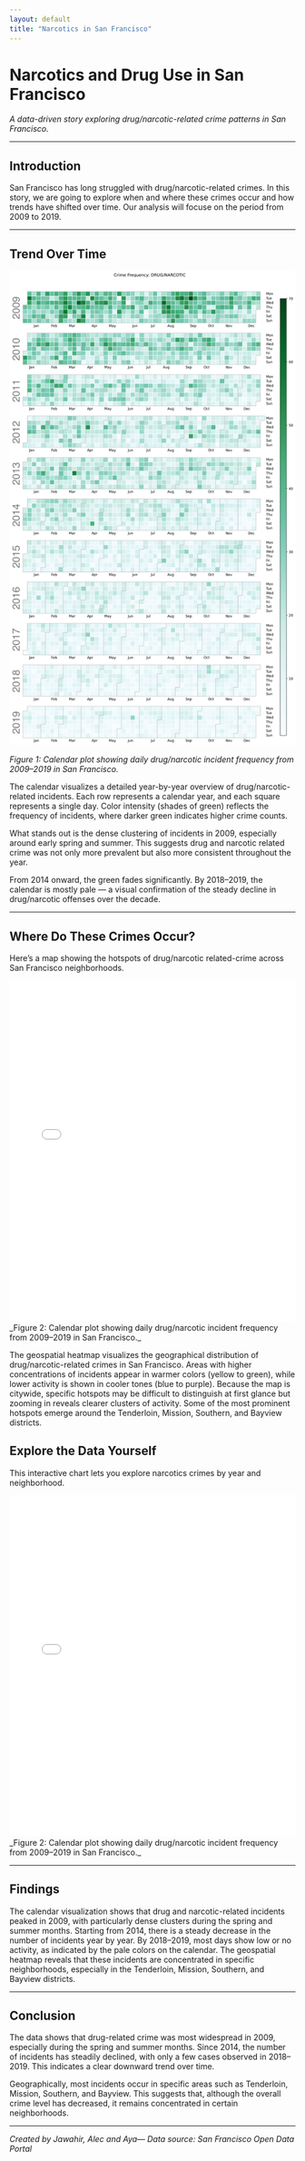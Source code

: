 ```yaml
---
layout: default
title: "Narcotics in San Francisco"
---
```


# Narcotics and Drug Use in San Francisco

_A data-driven story exploring drug/narcotic-related crime patterns in San Francisco._

---

## Introduction

San Francisco has long struggled with drug/narcotic-related crimes. In this story, we are going to explore when and where these crimes occur and how trends have shifted over time. Our analysis will focuse on the period from 2009 to 2019.

---

## Trend Over Time

![Calendar Heatmap of Drug/Narcotic Crime in SF](/assets/images/calendar_plot.png)

_Figure 1: Calendar plot showing daily drug/narcotic incident frequency from 2009–2019 in San Francisco._

The calendar visualizes a detailed year-by-year overview of drug/narcotic-related incidents. Each row represents a calendar year, and each square represents a single day. Color intensity (shades of green) reflects the frequency of incidents, where darker green indicates higher crime counts.

What stands out is the dense clustering of incidents in 2009, especially around early spring and summer. This suggests drug and narcotic related crime was not only more prevalent but also more consistent throughout the year.

From 2014 onward, the green fades significantly. By 2018–2019, the calendar is mostly pale — a visual confirmation of the steady decline in drug/narcotic offenses over the decade.

---

## Where Do These Crimes Occur?

Here’s a map showing the hotspots of drug/narcotic related-crime across San Francisco neighborhoods.

<iframe src="/assets/interactive_map.html" width="100%" height="600" style="border:none;"></iframe>
_Figure 2: Calendar plot showing daily drug/narcotic incident frequency from 2009–2019 in San Francisco._

The geospatial heatmap visualizes the geographical distribution of drug/narcotic-related crimes in San Francisco. Areas with higher concentrations of incidents appear in warmer colors (yellow to green), while lower activity is shown in cooler tones (blue to purple). Because the map is citywide, specific hotspots may be difficult to distinguish at first glance but zooming in reveals clearer clusters of activity. Some of the most prominent hotspots emerge around the Tenderloin, Mission, Southern, and Bayview districts.

## Explore the Data Yourself

This interactive chart lets you explore narcotics crimes by year and neighborhood.

<iframe src="/assets/bokeh.html" width="100%" height="600" style="border:none;"></iframe>
_Figure 2: Calendar plot showing daily drug/narcotic incident frequency from 2009–2019 in San Francisco._


---

## Findings

The calendar visualization shows that drug and narcotic-related incidents peaked in 2009, with particularly dense clusters during the spring and summer months. Starting from 2014, there is a steady decrease in the number of incidents year by year. By 2018–2019, most days show low or no activity, as indicated by the pale colors on the calendar. The geospatial heatmap reveals that these incidents are concentrated in specific neighborhoods, especially in the Tenderloin, Mission, Southern, and Bayview districts.

---

## Conclusion

The data shows that drug-related crime was most widespread in 2009, especially during the spring and summer months. Since 2014, the number of incidents has steadily declined, with only a few cases observed in 2018–2019. This indicates a clear downward trend over time.

Geographically, most incidents occur in specific areas such as Tenderloin, Mission, Southern, and Bayview. This suggests that, although the overall crime level has decreased, it remains concentrated in certain neighborhoods.

---

_Created by Jawahir, Alec and Aya— Data source: San Francisco Open Data Portal_

